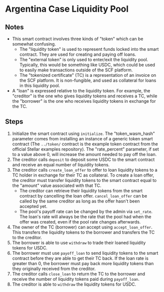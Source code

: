 # Argentina Case Liquidity Pool

## Notes
* This smart contract involves three kinds of "token" which can be somewhat confusing. 
    * The "liquidity token" is used to represent funds locked into the smart contract. They are used for creating and paying off loans.
    * The "external token" is only used to enter/exit the liquidity pool. Typically, this would be something like USDC, which could be used to easily make transactions outside of the SCF platform. 
    * The "tokenized certificate" (TC) is a representation of an invoice on the SCF platform. It is non-fungible, and used as collateral for loans in this liquidity pool.
* A "loan" is expressed relative to the liquidity token. For example, the "creditor" is the one who gives liquidity tokens and receives a TC, while the "borrower" is the one who receives liquidity tokens in exchange for the TC. 

## Steps
1. Initialize the smart contract using `initialize`. The "token_wasm_hash" parameter comes from installing an instance of a generic token smart contract (The `../token/` contract is the example token contract from the official Stellar examples repository). The "rate_percent" parameter, if set to a value above 0, will increase the amount needed to pay off the loan. 
2. The creditor calls `deposit` to deposit some USDC to the smart contract and receive an equal number of liquidity tokens. 
3. The creditor calls `create_loan_offer` to offer to loan liquidity tokens to a TC holder in exchange for their TC as collateral. To create a loan offer, the creditor must transfer liquidity tokens to the smart contract equal to the "amount" value associated with that TC.
    * The creditor can retrieve their liquidity tokens from the smart contract by cancelling the loan offer. `cancel_loan_offer` can be called by the same creditor as long as the offer hasn't been accepted yet.
    * The pool's payoff rate can be changed by the admin via `set_rate`. The loan's rate will always be the rate that the pool had when the offer was created, even if the pool rate changes afterwards.
4. The owner of the TC (borrower) can accept using `accept_loan_offer`. This transfers the liquidity tokens to the borrower and transfers the TC to the creditor.
5. The borrower is able to use `withdraw` to trade their loaned liquidity tokens for USDC. 
6. The borrower must use `payoff_loan` to send liquidity tokens to the smart contract before they are able to get their TC back. If the loan rate is greater than 0, the borrower must pay back more liquidity tokens than they originally received from the creditor. 
7. The creditor calls `close_loan` to return the TC to the borrower and receive the number of liquidity tokens paid during `payoff_loan`. 
8. The creditor is able to `withdraw` the liquidity tokens for USDC.